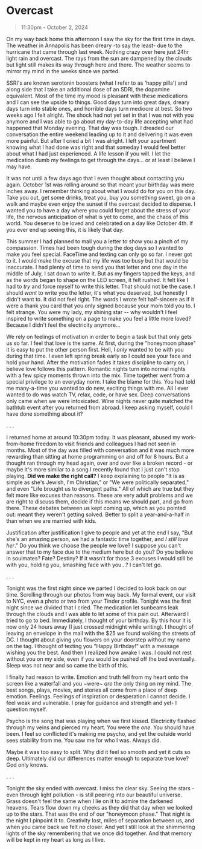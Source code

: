 # Overcast
> 11:30pm - October 2, 2024

On my way back home this afternoon I saw the sky for the first time in days. The weather in Annapolis has been dreary -to say the least- due to the hurricane that came through last week. Nothing crazy over here just 24hr light rain and overcast. The rays from the sun are dampened by the clouds but light still makes its way through here and there. The weather seems to mirror my mind in the weeks since we parted.

SSRI's are known serotonin boosters (what I refer to as 'happy pills') and along side that I take an additional dose of an SDRI, the dopamine equivalent. Most of the time my mood is pleasant with these medications and I can see the upside to things. Good days turn into great days, dreary days turn into stable ones, and horrible days turn mediocre at best. So two weeks ago I felt alright. The shock had not yet set in that I was not with you anymore and I was able to go about my day-to-day life accepting what had happened that Monday evening. That day was tough. I dreaded our conversation the entire weekend leading up to it and delivering it was even more painful. But after I cried a bit I was alright. I left your apartment knowing what I had done was right and that someday I would feel better about what I had just experienced. A life lesson if you will. I let the medication dumb my feelings to get through the days... or at least I believe I may have.

It was not until a few days ago that I even thought about contacting you again. October 1st was rolling around so that meant your birthday was mere inches away. I remember thinking about what I would do for you on this day. Take you out, get some drinks, treat you, buy you something sweet, go on a walk and maybe even enjoy the sunset if the overcast decided to disperse. I wanted you to have a day where you could forget about the stress of your life, the nervous anticipation of what is yet to come, and the chaos of this world. You deserve to be loved and celebrated on a day like October 4th. If you ever end up seeing this, it is likely that day.

This summer I had planned to mail you a letter to show you a pinch of my compassion. Times had been tough during the dog days so I wanted to make you feel special. FaceTime and texting can only go so far. I never got to it. I would make the excuse that my life was too busy but that would be inaccurate. I had plenty of time to send you that letter and one day in the middle of July, I sat down to write it. But as my fingers tapped the keys, and as the words began to shape on the LED screen, it felt rushed. It felt like I had to _try_ and force myself to write this letter. That should not be the case. I should _want_ to write you the letter, it's what you deserved, but honestly I didn't want to. It did not feel right. The words I wrote felt half-sincere as if it were a thank you card that you only signed because your mom told you to. I felt strange. You were my lady, my shining star -- why wouldn't I feel inspired to write something on a page to make you feel a little more loved? Because I didn't feel the electricity anymore...

We rely on feelings of motivation in order to begin a task but that only gets us so far. I feel that love is the same. At first, during the "honeymoon phase" it is easy to put the other person first. Hell, I _only_ wanted to be with you during that time. I even left spring break early so I could see your face and hold your hand. After the motivation fades it takes discipline to carry on, I believe love follows this pattern. Romantic nights turn into normal nights with a few spicy moments thrown into the mix. Time together went from a special privilege to an everyday norm. I take the blame for this. You had told me many-a-time you wanted to do new, exciting things with me. All I ever wanted to do was watch TV, relax, code, or have sex. Deep conversations only came when we were intoxicated. Wine nights never quite matched the bathtub event after you returned from abroad. I keep asking myself, could I have done something about it?

. . .

I returned home at around 10:30pm today. It was pleasant, abused my work-from-home freedom to visit friends and colleagues I had not seen in months. Most of the day was filled with conversation and it was much more rewarding than sitting at home programming on and off for 8 hours. But a thought ran through my head again, over and over like a broken record - or maybe it's more similar to a song I recently found that I just can't stop playing. **Did we make the right call?** I keep explaining to people "It is as simple as she's Jewish, I'm Christian," or "We were politically separated," and even "Life brought us to divergent paths." All of which are true but they felt more like excuses than reasons. These are very adult problems and we are right to discuss them, decide if this means we should part, and go from there. These debates between us kept coming up, which as you pointed out: meant they weren't getting solved. Better to split a year-and-a-half in than when we are married with kids.

Justification after justification I give to people and yet at the end I say, "But she's an amazing person, we had a fantastic time together, and _I still love her_." Do you think we choose the people we love? I suppose you can't answer that to my face due to the medium here but do you? Do you believe in soulmates? Fate? Destiny? If it wasn't for those 3 excuses I would still be with you, holding you, smashing face with you...? I can't let go.

. . .

Tonight was the first night since we parted I decided to look back on our time. Scrolling through our photos from way back. My formal event, our visit to NYC, even a photo or two from your Tinder profile. Tonight was the first night since we divided that I cried. The medication let sunbeams leak through the clouds and I was able to let some of this pain out. Afterward I tried to go to bed. Immediately, I thought of your birthday. By this hour it is now only 24 hours away (I just crossed midnight while writing). I thought of leaving an envelope in the mail with the $25 we found walking the streets of DC. I thought about giving you flowers on your doorstep without my name on the tag. I thought of texting you "Happy Birthday!" with a message wishing you the best. And then I realized how awake I was. I could not rest without you on my side, even if you would be pushed off the bed eventually. Sleep was not near and so came the birth of this.

I finally had reason to write. Emotion and truth fell from my heart onto the screen like a waterfall and you ~were~ _are_ the only thing on my mind. The best songs, plays, movies, and stories all come from a place of deep emotion. Feelings. Feelings of inspiration or desperation I cannot decide. I feel weak and vulnerable. I pray for guidance and strength and yet- I question myself.

Psycho is the song that was playing when we first kissed. Electricity flashed through my veins and pierced my heart. You were the _one_. You should have been. I feel so conflicted it's making me psycho, and yet the outside world sees stability from me. You saw me for who I was. Always did.

Maybe it was too easy to split. Why did it feel so smooth and yet it cuts so deep. Ultimately did our differences matter enough to separate true love? God only knows.

. . .

Tonight the sky ended with overcast. I miss the clear sky. Seeing the stars - even through light pollution - is still peering into our beautiful universe. Grass doesn't feel the same when I lie on it to admire the darkened heavens. Tears flow down my cheeks as they did that day when we looked up to the stars. That was the end of our "honeymoon phase." That night is the night I pinpoint it to. Creativity lost, miles of separation between us, and when you came back we felt no closer. And yet I still look at the shimmering lights of the sky remembering that we once did together. And that memory will be kept in my heart as long as I live.